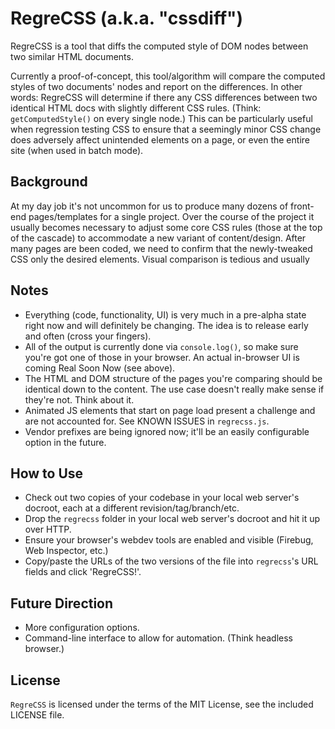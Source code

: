 RegreCSS (a.k.a. "cssdiff")
===========================

RegreCSS is a tool that diffs the computed style of DOM nodes between two similar HTML documents.

Currently a proof-of-concept, this tool/algorithm will compare the computed styles of two documents' nodes and report on the differences. In other words: RegreCSS will determine if there any CSS differences between two identical HTML docs with slightly different CSS rules. (Think: `getComputedStyle()` on every single node.) This can be particularly useful when regression testing CSS to ensure that a seemingly minor CSS change does adversely affect unintended elements on a page, or even the entire site (when used in batch mode).

Background
----------
At my day job it's not uncommon for us to produce many dozens of front-end pages/templates for a single project. Over the course of the project it usually becomes necessary to adjust some core CSS rules (those at the top of the cascade) to accommodate a new variant of content/design. After many pages are been coded, we need to confirm that the newly-tweaked CSS only the desired elements. Visual comparison is tedious and usually 


Notes
-----
 * Everything (code, functionality, UI) is very much in a pre-alpha state right now and will definitely be changing. The idea is to release early and often (cross your fingers).
 * All of the output is currently done via `console.log()`, so make sure you're got one of those in your browser. An actual in-browser UI is coming Real Soon Now (see above).
 * The HTML and DOM structure of the pages you're comparing should be identical down to the content. The use case doesn't really make sense if they're not. Think about it.
 * Animated JS elements that start on page load present a challenge and are not accounted for. See KNOWN ISSUES in `regrecss.js`.
 * Vendor prefixes are being ignored now; it'll be an easily configurable option in the future.


How to Use
----------
 * Check out two copies of your codebase in your local web server's docroot, each at a different revision/tag/branch/etc.
 * Drop the `regrecss` folder in your local web server's docroot and hit it up over HTTP.
 * Ensure your browser's webdev tools are enabled and visible (Firebug, Web Inspector, etc.)
 * Copy/paste the URLs of the two versions of the file into `regrecss`'s URL fields and click 'RegreCSS!'.


Future Direction
----------------
 * More configuration options.
 * Command-line interface to allow for automation. (Think headless browser.)


License
-------
`RegreCSS` is licensed under the terms of the MIT License, see the included LICENSE file.
